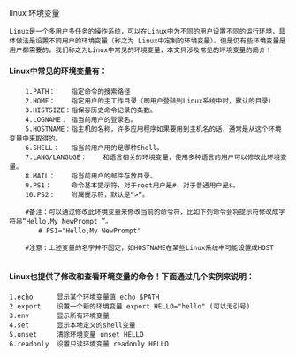 
linux 环境变量

    Linux是一个多用户多任务的操作系统，可以在Linux中为不同的用户设置不同的运行环境，具体做法是设置不同用户的环境变量（称之为 Linux中定制的环境变量）。但是仍有些环境变量是用户都需要的，我们称之为Linux中常见的环境变量，本文只涉及常见的环境变量的简介！

#### Linux中常见的环境变量有：
```
    1.PATH：    指定命令的搜索路径
    2.HOME：    指定用户的主工作目录（即用户登陆到Linux系统中时，默认的目录）
    3.HISTSIZE：指保存历史命令记录的条数。
    4.LOGNAME： 指当前用户的登录名。
    5.HOSTNAME：指主机的名称，许多应用程序如果要用到主机名的话，通常是从这个环境变量中来取得的。
    6.SHELL：   指当前用户用的是哪种Shell。
    7.LANG/LANGUGE：    和语言相关的环境变量，使用多种语言的用户可以修改此环境变量。
    8.MAIL：    指当前用户的邮件存放目录。
    9.PS1：     命令基本提示符，对于root用户是#，对于普通用户是$。
    10.PS2：    附属提示符，默认是“>”。
    
    #备注：可以通过修改此环境变量来修改当前的命令符，比如下列命令会将提示符修改成字符串“Hello,My NewPrompt ”。
    　　# PS1="Hello,My NewPrompt"
    
    #注意：上述变量的名字并不固定，如HOSTNAME在某些Linux系统中可能设置成HOST
    
```

#### Linux也提供了修改和查看环境变量的命令！下面通过几个实例来说明：

    1.echo      显示某个环境变量值 echo $PATH
    2.export    设置一个新的环境变量 export HELLO="hello" (可以无引号)
    3.env       显示所有环境变量
    4.set       显示本地定义的shell变量
    5.unset     清除环境变量 unset HELLO
    6.readonly  设置只读环境变量 readonly HELLO

 




